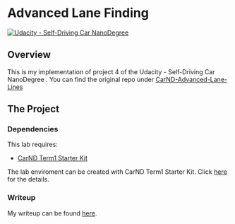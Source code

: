 # Advanced Lane Finding

[![Udacity - Self-Driving Car NanoDegree](https://s3.amazonaws.com/udacity-sdc/github/shield-carnd.svg)](http://www.udacity.com/drive)

Overview
---

This is my implementation of project 4 of the Udacity - Self-Driving Car NanoDegree . You can find the original repo under [CarND-Advanced-Lane-Lines](https://github.com/udacity/CarND-Advanced-Lane-Lines)

The Project
---
### Dependencies
This lab requires:

* [CarND Term1 Starter Kit](https://github.com/udacity/CarND-Term1-Starter-Kit)

The lab enviroment can be created with CarND Term1 Starter Kit. Click [here](https://github.com/udacity/CarND-Term1-Starter-Kit/blob/master/README.md) for the details.

### Writeup
My writeup can be found [here](./writeup.md).